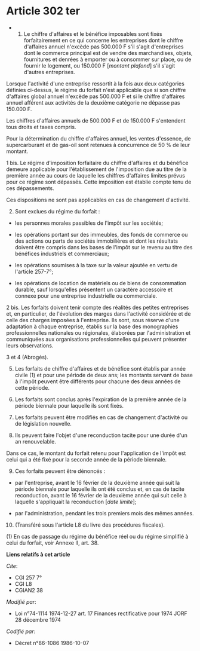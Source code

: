 # Article 302 ter

-  1. Le chiffre d'affaires et le bénéfice imposables sont fixés forfaitairement en ce qui concerne les entreprises dont le
chiffre d'affaires annuel n'excède pas 500.000 F s'il s'agit d'entreprises dont le commerce principal est de vendre des
marchandises, objets, fournitures et denrées à emporter ou à consommer sur place, ou de fournir le logement, ou 150.000 F
[*montant plafond*] s'il s'agit d'autres entreprises.

Lorsque l'activité d'une entreprise ressortit à la fois aux deux catégories définies ci-dessus, le régime du forfait n'est
applicable que si son chiffre d'affaires global annuel n'excède pas 500.000 F et si le chiffre d'affaires annuel afférent aux
activités de la deuxième catégorie ne dépasse pas 150.000 F.

Les chiffres d'affaires annuels de 500.000 F et de 150.000 F s'entendent tous droits et taxes compris.

Pour la détermination du chiffre d'affaires annuel, les ventes d'essence, de supercarburant et de gas-oil sont retenues à
concurrence de 50 % de leur montant.

1 bis. Le régime d'imposition forfaitaire du chiffre d'affaires et du bénéfice demeure applicable pour l'établissement de
l'imposition due au titre de la première année au cours de laquelle les chiffres d'affaires limites prévus pour ce régime
sont dépassés. Cette imposition est établie compte tenu de ces dépassements.

Ces dispositions ne sont pas applicables en cas de changement d'activité.

2. Sont exclues du régime du forfait :

- les personnes morales passibles de l'impôt sur les sociétés;

- les opérations portant sur des immeubles, des fonds de commerce ou des actions ou parts de sociétés immobilières et dont
les résultats doivent être compris dans les bases de l'impôt sur le revenu au titre des bénéfices industriels et commerciaux;

- les opérations soumises à la taxe sur la valeur ajoutée en vertu de l'article 257-7°;

- les opérations de location de matériels ou de biens de consommation durable, sauf lorsqu'elles présentent un caractère
accessoire et connexe pour une entreprise industrielle ou commerciale.

2 bis. Les forfaits doivent tenir compte des réalités des petites entreprises et, en particulier, de l'évolution des marges
dans l'activité considérée et de celle des charges imposées à l'entreprise. Ils sont, sous réserve d'une adaptation à chaque
entreprise, établis sur la base des monographies professionnelles nationales ou régionales, élaborées par l'administration et
communiquées aux organisations professionnelles qui peuvent présenter leurs observations.

3 et 4  (Abrogés).

5.  Les forfaits de chiffre d'affaires et de bénéfice sont établis par année civile (1) et pour une période de deux ans; les
montants servant de base à l'impôt peuvent être différents pour chacune des deux années de cette période.

6.  Les forfaits sont conclus après l'expiration de la première année de la période biennale pour laquelle ils sont fixés.

7.  Les forfaits peuvent être modifiés en cas de changement d'activité ou de législation nouvelle.

8.  Ils peuvent faire l'objet d'une reconduction tacite pour une durée d'un an renouvelable.

Dans ce cas, le montant du forfait retenu pour l'application de l'impôt est celui qui a été fixé pour la seconde année de la
période biennale.

9. Ces forfaits peuvent être dénoncés :

- par l'entreprise, avant le 16 février de la deuxième année qui suit la période biennale pour laquelle ils ont été conclus
et, en cas de tacite reconduction, avant le 16 février de la deuxième année qui suit celle à laquelle s'appliquait la
reconduction [*date limite*];

- par l'administration, pendant les trois premiers mois des mêmes années.

10. (Transféré sous l'article L8 du livre des procédures fiscales).

(1) En cas de passage du régime du bénéfice réel ou du régime simplifié à celui du forfait, voir Annexe II, art. 38.

**Liens relatifs à cet article**

_Cite_:

  - CGI 257 7°
  - CGI L8
  - CGIAN2 38

_Modifié par_:

  - Loi n°74-1114 1974-12-27 art. 17 Finances rectificative pour 1974 JORF 28 décembre 1974

_Codifié par_:

  - Décret n°86-1086 1986-10-07
